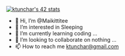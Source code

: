 [![ktunchar's 42 stats](https://badge.mediaplus.ma/colorfulwaves/ktunchar?UM6P=off)](https://github.com/oakoudad/badge42)

- 👋 Hi, I’m @Maikittitee
- 👀 I’m interested in Sleeping
- 🌱 I’m currently learning coding ...
- 💞️ I’m looking to collaborate on nothing ...
- 📫 How to reach me ktunchar@gmail.com

